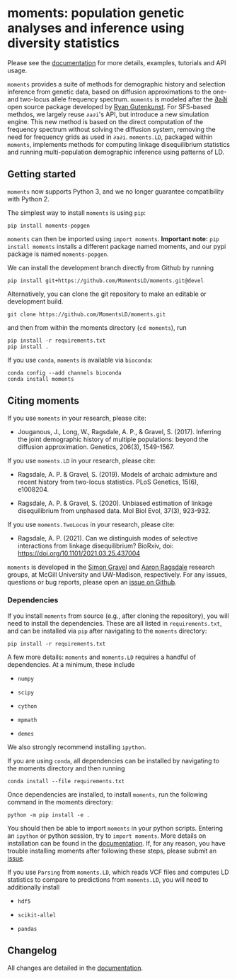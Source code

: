 # moments: population genetic analyses and inference using diversity statistics

Please see the [documentation](https://momentsld.github.io/moments/)
for more details, examples, tutorials and API usage.

`moments` provides a suite of methods for demographic history and selection
inference from genetic data, based on diffusion approximations to the one- and
two-locus allele frequency spectrum. `moments` is modeled after the
[∂a∂i](https://bitbucket.org/gutenkunstlab/dadi/) open source package developed
by [Ryan Gutenkunst](http://gutengroup.mcb.arizona.edu). For SFS-based methdos,
we largely reuse `∂a∂i`'s API, but introduce a new simulation engine. This new
method is based on the direct computation of the frequency spectrum without
solving the diffusion system, removing the need for frequency grids as used in
`∂a∂i`. `moments.LD`, packaged within `moments`, implements methods for
computing linkage disequilibrium statistics and running multi-population
demographic inference using patterns of LD.

## Getting started

`moments` now supports Python 3, and we no longer guarantee compatibility with
Python 2.

The simplest way to install `moments` is using `pip`:

```
pip install moments-popgen
```

`moments` can then be imported using `import moments`. <b>Important note:</b>
`pip install moments` installs a different package named moments, and our
pypi package is named `moments-popgen`.

We can install the development branch directly from Github by running

```
pip install git+https://github.com/MomentsLD/moments.git@devel
```

Alternatively, you can clone the git repository to make an editable or
development build.

```
git clone https://github.com/MomentsLD/moments.git
```

and then from within the moments directory (`cd moments`), run

```
pip install -r requirements.txt
pip install .
```

If you use `conda`, `moments` is available via `bioconda`:

```
conda config --add channels bioconda
conda install moments
```

## Citing moments

If you use `moments` in your research, please cite:

- Jouganous, J., Long, W., Ragsdale, A. P., & Gravel, S. (2017). Inferring the joint
  demographic history of multiple populations: beyond the diffusion approximation.
  Genetics, 206(3), 1549-1567.

If you use `moments.LD` in your research, please cite:

- Ragsdale, A. P. & Gravel, S. (2019). Models of archaic admixture and recent history
  from two-locus statistics. PLoS Genetics, 15(6), e1008204.

- Ragsdale, A. P. & Gravel, S. (2020). Unbiased estimation of linkage disequilibrium
  from unphased data. Mol Biol Evol, 37(3), 923-932.

If you use `moments.TwoLocus` in your research, please cite:

- Ragsdale, A. P. (2021). Can we distinguish modes of selective interactions
  from linkage disequilibrium? BioRxiv, doi: https://doi.org/10.1101/2021.03.25.437004

`moments` is developed in the [Simon
Gravel](http://simongravel.lab.mcgill.ca/Home.html) and [Aaron
Ragsdale](https://apragsdale.github.io/) research groups, at McGill University and
UW-Madison, respectively. For any issues, questions or bug reports, please open
an [issue on Github](https://github.com/MomentsLD/moments/issues).

### Dependencies

If you install `moments` from source (e.g., after cloning the repository), you
will need to install the dependencies. These are all listed in
`requirements.txt`, and can be installed via `pip` after navigating to the
`moments` directory:

```
pip install -r requirements.txt
```

A few more details: `moments` and `moments.LD` requires a handful of
dependencies. At a minimum, these include

- `numpy`

- `scipy`

- `cython`

- `mpmath`

- `demes`

We also strongly recommend installing `ipython`.

If you are using `conda`, all dependencies can be installed by navigating to
the moments directory and then running

```
conda install --file requirements.txt
```

Once dependencies are installed, to install `moments`, run the following command
in the moments directory:

```
python -m pip install -e .
```

You should then be able to import `moments` in your python scripts. Entering an
`ipython` or python session, try to `import moments`. More details on
installation can be found in the
[documentation](https://momentsld.github.io/moments/installation.html). If, for
any reason, you have trouble installing moments after following these steps,
please submit an [issue](https://github.com/MomentsLD/moments/issues).

If you use `Parsing` from `moments.LD`, which reads VCF files and computes LD
statistics to compare to predictions from `moments.LD`, you will need to
additionally install

- `hdf5`

- `scikit-allel`

- `pandas`

## Changelog

All changes are detailed in the
[documentation](https://moments.readthedocs.io/en/latest/introduction.html#change-log).
